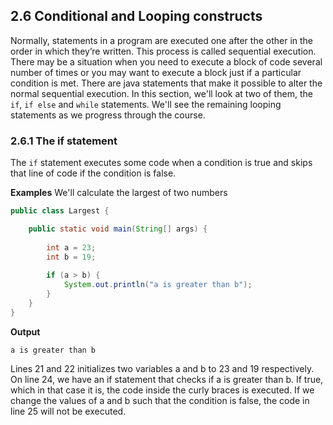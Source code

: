 ## 2.6 Conditional and Looping constructs

Normally, statements in a program are executed one after the other in the order in which they’re written. This process is 
called sequential execution. There may be a situation when you need to execute a block of code several number of times or you may
 want to execute a block just if a particular condition is met. There are java statements that make it possible to alter the normal
 sequential execution. In this section, we'll look at two of them, the `if`, `if else` and `while` statements. We'll see the remaining looping
 statements as we progress through the course.
 
### 2.6.1 The if statement
 
 The `if` statement executes some code when a condition is true and skips that line of code if the condition is false.
 
 **Examples**
 We'll calculate the largest of two numbers
 
 ```java
 public class Largest {
 
     public static void main(String[] args) {
     
         int a = 23;
         int b = 19;
         
         if (a > b) {
             System.out.println("a is greater than b");
         }
     }
 }
 ```
 
 **Output**
 
`a is greater than b`

Lines 21 and 22 initializes two variables a and b to 23 and 19 respectively. On line 24, we have an if statement that checks if
a is greater than b. If true, which in that case it is, the code inside the curly braces is executed.
If we change the values of a and b such that the condition is false, the code in line 25 will not be executed.
